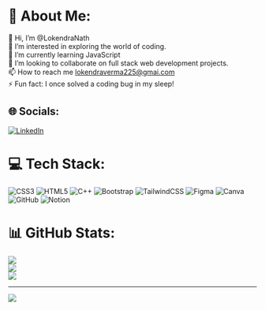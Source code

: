 # 💫 About Me:
👋 Hi, I’m @LokendraNath<br>👀 I’m interested in exploring the world of coding.<br>🌱 I’m currently learning JavaScript <br>💞️ I’m looking to collaborate on full stack web development projects.<br>📫 How to reach me lokendraverma225@gmai.com<br>⚡ Fun fact: I once solved a coding bug in my sleep!<br>


## 🌐 Socials:
[![LinkedIn](https://img.shields.io/badge/LinkedIn-%230077B5.svg?logo=linkedin&logoColor=white)](https://linkedin.com/in/https://www.linkedin.com/in/lokendranath/) 

# 💻 Tech Stack:
![CSS3](https://img.shields.io/badge/css3-%231572B6.svg?style=for-the-badge&logo=css3&logoColor=white) ![HTML5](https://img.shields.io/badge/html5-%23E34F26.svg?style=for-the-badge&logo=html5&logoColor=white) ![C++](https://img.shields.io/badge/c++-%2300599C.svg?style=for-the-badge&logo=c%2B%2B&logoColor=white) ![Bootstrap](https://img.shields.io/badge/bootstrap-%238511FA.svg?style=for-the-badge&logo=bootstrap&logoColor=white) ![TailwindCSS](https://img.shields.io/badge/tailwindcss-%2338B2AC.svg?style=for-the-badge&logo=tailwind-css&logoColor=white) ![Figma](https://img.shields.io/badge/figma-%23F24E1E.svg?style=for-the-badge&logo=figma&logoColor=white) ![Canva](https://img.shields.io/badge/Canva-%2300C4CC.svg?style=for-the-badge&logo=Canva&logoColor=white) ![GitHub](https://img.shields.io/badge/github-%23121011.svg?style=for-the-badge&logo=github&logoColor=white) ![Notion](https://img.shields.io/badge/Notion-%23000000.svg?style=for-the-badge&logo=notion&logoColor=white)
# 📊 GitHub Stats:
![](https://github-readme-stats.vercel.app/api?username=LokendraNath&theme=dark&hide_border=false&include_all_commits=false&count_private=false)<br/>
![](https://github-readme-streak-stats.herokuapp.com/?user=LokendraNath&theme=dark&hide_border=false)<br/>
![](https://github-readme-stats.vercel.app/api/top-langs/?username=LokendraNath&theme=dark&hide_border=false&include_all_commits=false&count_private=false&layout=compact)

---
[![](https://visitcount.itsvg.in/api?id=LokendraNath&icon=0&color=0)](https://visitcount.itsvg.in)

<!-- Proudly created with GPRM ( https://gprm.itsvg.in ) -->
